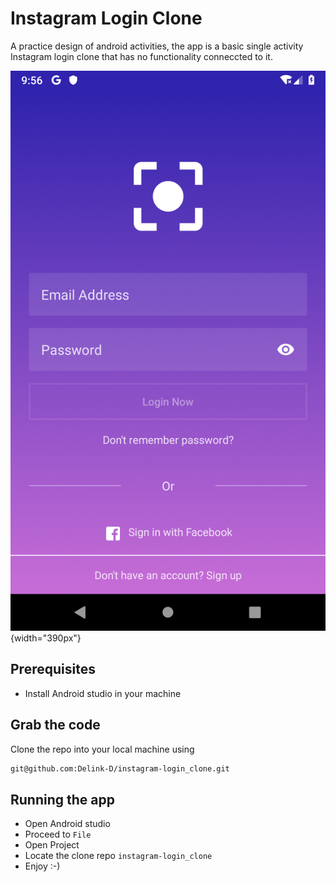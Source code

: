 # Instagram Login Clone

A practice design of android activities, the app is a basic single activity Instagram login clone that has no functionality conneccted to it.

![Instagram clone login page](https://raw.githubusercontent.com/Delink-D/instagram-login_clone/master/screen-shot/login-1.png){width="390px"}

## Prerequisites

* Install Android studio in your machine

## Grab the code

Clone the repo into your local machine using

```bash
git@github.com:Delink-D/instagram-login_clone.git
```

## Running the app

* Open Android studio
* Proceed to `File`
* Open Project
* Locate the clone repo `instagram-login_clone`
* Enjoy :-)
